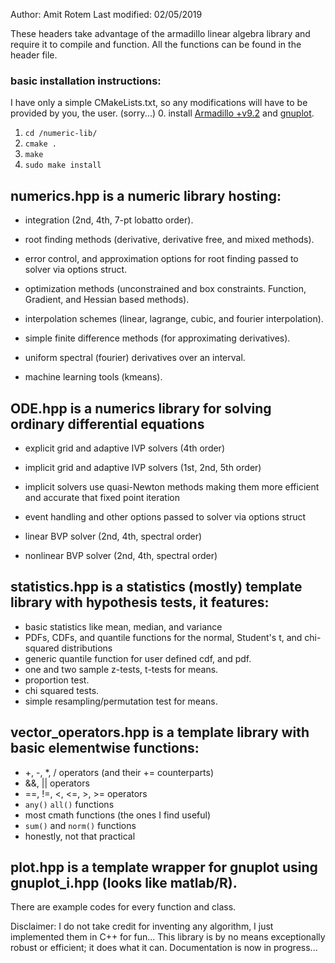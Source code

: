 Author: Amit Rotem
Last modified: 02/05/2019

These headers take advantage of the armadillo linear algebra library and require it to compile and function.
All the functions can be found in the header file.

### basic installation instructions:
I have only a simple CMakeLists.txt, so any modifications will have to be provided by you, the user. (sorry...)
0. install [Armadillo +v9.2](http://arma.sourceforge.net/) and [gnuplot](http://www.gnuplot.info/).
1. `cd /numeric-lib/`
2. `cmake .`
3. `make`
4. `sudo make install`

## numerics.hpp is a numeric library hosting:
* integration (2nd, 4th, 7-pt lobatto order).

* root finding methods (derivative, derivative free, and mixed methods).
* error control, and approximation options for root finding passed to solver via options struct.

* optimization methods (unconstrained and box constraints. Function, Gradient, and Hessian based methods).

* interpolation schemes (linear, lagrange, cubic, and fourier interpolation).

* simple finite difference methods (for approximating derivatives).
* uniform spectral (fourier) derivatives over an interval.

* machine learning tools (kmeans).

## ODE.hpp is a numerics library for solving ordinary differential equations
* explicit grid and adaptive IVP solvers (4th order)
* implicit grid and adaptive IVP solvers (1st, 2nd, 5th order)
* implicit solvers use quasi-Newton methods making them more efficient and accurate that fixed point iteration
* event handling and other options passed to solver via options struct

* linear BVP solver (2nd, 4th, spectral order)
* nonlinear BVP solver (2nd, 4th, spectral order)

## statistics.hpp is a statistics (mostly) template library with hypothesis tests, it features:
* basic statistics like mean, median, and variance
* PDFs, CDFs, and quantile functions for the normal, Student's t, and chi-squared distributions
* generic quantile function for user defined cdf, and pdf.
* one and two sample z-tests, t-tests for means.
* proportion test.
* chi squared tests.
* simple resampling/permutation test for means.

## vector_operators.hpp is a template library with basic elementwise functions:
* +, -, *, / operators (and their += counterparts)
* &&, || operators
* ==, !=, <, <=, >, >= operators
* `any()` `all()` functions
* most cmath functions (the ones I find useful)
* `sum()` and `norm()` functions
* honestly, not that practical

## plot.hpp is a template wrapper for gnuplot using gnuplot_i.hpp (looks like matlab/R).

There are example codes for every function and class.

Disclaimer: I do not take credit for inventing any algorithm, I just implemented them in C++ for fun...
This library is by no means exceptionally robust or efficient; it does what it can.
Documentation is now in progress...